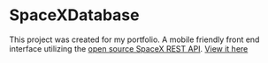 # SpaceXDatabase
This project was created for my portfolio. A mobile friendly front end interface utilizing the [open source SpaceX REST API](https://github.com/r-spacex/SpaceX-API).
[View it here](https://ktndwn.github.io/spaceXLaunchDatabase/)
